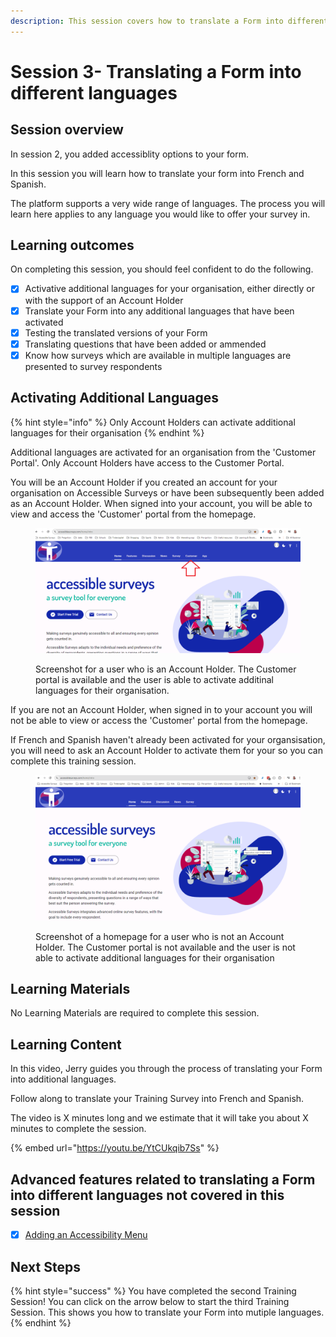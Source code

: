 ```yaml
---
description: This session covers how to translate a Form into different languages
---
```


# Session 3- Translating a Form into different languages

## Session overview

In session 2, you added accessiblity options to your form. &#x20;

In this session you will learn how to translate your form into French and Spanish. &#x20;

The platform supports a very wide range of languages.  The process you will learn here applies to any language you would like to offer your survey in.

## Learning outcomes

On completing this session, you should feel confident to do the following.

* [x] Activative additional languages for your organisation, either directly or with the support of an Account Holder
* [x] Translate your Form into any additional  languages that have been activated
* [x] Testing the translated versions of your Form
* [x] Translating questions that have been added or ammended
* [x] Know how surveys which are available in multiple languages are presented to survey respondents

## Activating Additional Languages

{% hint style="info" %}
Only Account Holders can activate additional languages for their organisation
{% endhint %}

Additional languages are activated for an organisation from the 'Customer Portal'.  Only Account Holders have access to the Customer Portal.

You will be an Account Holder if you created an account for your organisation on Accessible Surveys or have been subsequently been added as an Account Holder.  When signed into your account, you will be able to view and access the 'Customer' portal from the homepage.

<figure><img src="../.gitbook/assets/image (2) (1) (1).png" alt=""><figcaption><p>Screenshot for a user who is an Account Holder.  The Customer portal is available and the user is able to activate additinal languages for their organisation.</p></figcaption></figure>

If you are not an Account Holder, when signed in to your account you will not be able to view or access the 'Customer' portal from the homepage. &#x20;

If French and Spanish haven't already been activated for your organsisation, you will need to ask an Account Holder to activate them for your so you can complete this training session. &#x20;

<figure><img src="../.gitbook/assets/image (1) (1) (1) (1) (1).png" alt=""><figcaption><p>Screenshot of a homepage for a user who is not an Account Holder.  The Customer portal is not available and the user is not able to activate additional languages for their organisation</p></figcaption></figure>

## Learning Materials

No Learning Materials are required to complete this session.   &#x20;

## Learning Content

In this video, Jerry guides you through the process of translating your Form into additional languages.

Follow along to translate your Training Survey into French and Spanish.

The video is X minutes long and we estimate that it will take you about X minutes to complete the session.

{% embed url="https://youtu.be/YtCUkqib7Ss" %}

## Advanced features related to translating a Form into different languages not covered in this session

* [x] [Adding an Accessibility Menu](../guidance-notes/survey-app/form-editor/adding-an-accessibility-options-page.md)

## Next Steps

{% hint style="success" %}
You have completed the second Training Session!  You can click on the arrow below to start the third Training Session.  This shows you how to translate your Form into mutiple languages.
{% endhint %}
